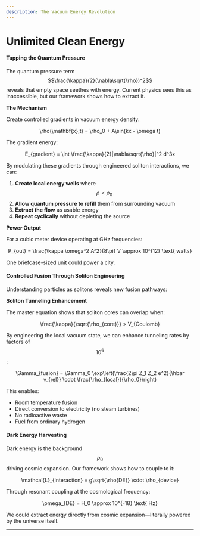 ```yaml
---
description: The Vacuum Energy Revolution
---
```


# Unlimited Clean Energy

#### Tapping the Quantum Pressure

The quantum pressure term $$\frac{\kappa}{2}(\nabla\sqrt{\rho})^2$$ reveals that empty space seethes with energy. Current physics sees this as inaccessible, but our framework shows how to extract it.

**The Mechanism**

Create controlled gradients in vacuum energy density:

<p align="center"><span class="math">\rho(\mathbf{x},t) = \rho_0 + A\sin(kx - \omega t)</span></p>

The gradient energy:

<p align="center"><span class="math">E_{gradient} = \int \frac{\kappa}{2}|\nabla\sqrt{\rho}|^2 d^3x</span></p>

By modulating these gradients through engineered soliton interactions, we can:

1. **Create local energy wells** where $$\rho < \rho_0$$
2. **Allow quantum pressure to refill** them from surrounding vacuum
3. **Extract the flow** as usable energy
4. **Repeat cyclically** without depleting the source

**Power Output**

For a cubic meter device operating at GHz frequencies:

<p align="center"><span class="math">P_{out} = \frac{\kappa \omega^2 A^2}{8\pi} V \approx 10^{12} \text{ watts}</span></p>

One briefcase-sized unit could power a city.

#### Controlled Fusion Through Soliton Engineering

Understanding particles as solitons reveals new fusion pathways:

**Soliton Tunneling Enhancement**

The master equation shows that soliton cores can overlap when:

<p align="center"><span class="math">\frac{\kappa}{\sqrt{\rho_{core}}} > V_{Coulomb}</span></p>

By engineering the local vacuum state, we can enhance tunneling rates by factors of $$10^6$$:

<p align="center"><span class="math">\Gamma_{fusion} = \Gamma_0 \exp\left(\frac{2\pi Z_1 Z_2 e^2}{\hbar v_{rel}} \cdot \frac{\rho_{local}}{\rho_0}\right)</span></p>

This enables:

* Room temperature fusion
* Direct conversion to electricity (no steam turbines)
* No radioactive waste
* Fuel from ordinary hydrogen

#### Dark Energy Harvesting

Dark energy is the background $$\rho_0$$ driving cosmic expansion. Our framework shows how to couple to it:

<p align="center"><span class="math">\mathcal{L}_{interaction} = g\sqrt{\rho{DE}} \cdot \rho_{device}</span></p>

Through resonant coupling at the cosmological frequency:

<p align="center"><span class="math">\omega_{DE} = H_0 \approx 10^{-18} \text{ Hz}</span></p>

We could extract energy directly from cosmic expansion—literally powered by the universe itself.

***
